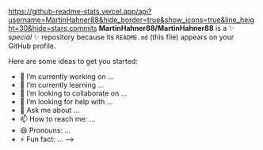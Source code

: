 https://github-readme-stats.vercel.app/api?username=MartinHahner88&hide_border=true&show_icons=true&line_height=30&hide=stars,commits
**MartinHahner88/MartinHahner88** is a ✨ _special_ ✨ repository because its `README.md` (this file) appears on your GitHub profile.

Here are some ideas to get you started:

- 🔭 I’m currently working on ...
- 🌱 I’m currently learning ...
- 👯 I’m looking to collaborate on ...
- 🤔 I’m looking for help with ...
- 💬 Ask me about ...
- 📫 How to reach me: ...
- 😄 Pronouns: ...
- ⚡ Fun fact: ...
-->
